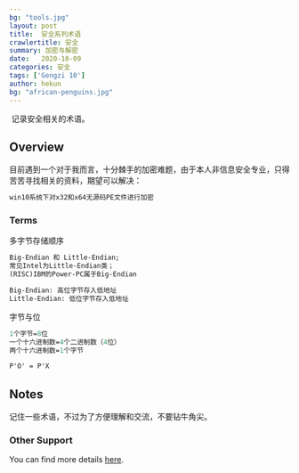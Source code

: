 ```yaml
---
bg: "tools.jpg"
layout: post
title:  安全系列术语
crawlertitle: 安全
summary: 加密与解密
date:   2020-10-09
categories: 安全
tags: ['Gengzi 10']
author: hekun
bg: "african-penguins.jpg"
---
```


​    记录安全相关的术语。

## Overview

目前遇到一个对于我而言，十分棘手的加密难题，由于本人非信息安全专业，只得苦苦寻找相关的资料，期望可以解决：

```txt
win10系统下对x32和x64无源码PE文件进行加密
```

### Terms

多字节存储顺序

```txt
Big-Endian 和 Little-Endian; 
常见Intel为Little-Endian类；
(RISC)IBM的Power-PC属于Big-Endian

Big-Endian: 高位字节存入低地址
Little-Endian: 低位字节存入低地址
```

字节与位

```mathematica
1个字节=8位
一个十六进制数=4个二进制数（4位）
两个十六进制数=1个字节
```



```mathematica
P'O' = P'X
```

## Notes

记住一些术语，不过为了方便理解和交流，不要钻牛角尖。

### Other Support

You can find more details [here]( https://ilovefishc.com/ ).
